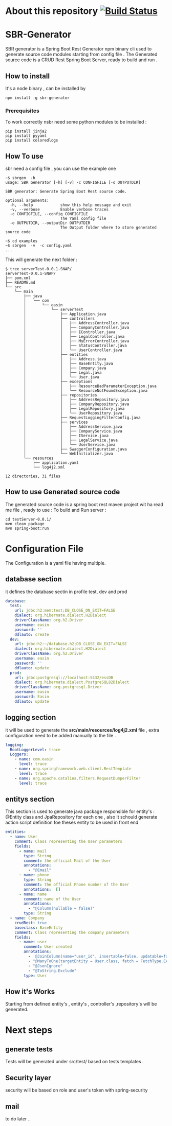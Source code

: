 
# About this repository [![Build Status](https://travis-ci.org/medazzo/sbr-generator.svg?branch=master)](https://travis-ci.org/medazzo/sbr-generator)

# SBR-Generator

SBR generator is a Spring Boot Rest Generator npm binary cli used to generate source code modules starting from config file .
The Generated source code is a CRUD Rest Spring Boot Server, ready to build and run .  

## How to install 
It's a node binary , can be installed by 
```
npm install -g sbr-generator
```
### Prerequisites
To work correctly nsbr need some python modules to be installed :   
```
pip install jinja2
pip install pyyaml
pip install coloredlogs
```
## How To use 
sbr need a config file , you can use the example one    
```
~$ sbrgen  -h 
usage: SBR Generator [-h] [-v] -c CONFIGFILE [-o OUTPUTDIR]

SBR generator: Generate Spring Boot Rest source code.

optional arguments:
  -h, --help            show this help message and exit
  -v, --verbose         Enable verbose traces
  -c CONFIGFILE, --config CONFIGFILE
                        The Yaml config file
  -o OUTPUTDIR, --outputDir OUTPUTDIR
                        The Output folder where to store generated source code

~$ cd examples 
~$ sbrgen  -v  -c config.yaml
...
```
This will generate the next folder :
```
$ tree serverTest-0.0.1-SNAP/
serverTest-0.0.1-SNAP/
├── pom.xml
├── README.md
└── src
    └── main
        ├── java
        │   └── com
        │       └── easin
        │           └── serverTest
        │               ├── Application.java
        │               ├── controllers
        │               │   ├── AddressController.java
        │               │   ├── CompanyController.java
        │               │   ├── IController.java
        │               │   ├── LegalController.java
        │               │   ├── MyErrorController.java
        │               │   ├── StatusController.java
        │               │   └── UserController.java
        │               ├── entities
        │               │   ├── Address.java
        │               │   ├── BaseEntity.java
        │               │   ├── Company.java
        │               │   ├── Legal.java
        │               │   └── User.java
        │               ├── exceptions
        │               │   ├── ResourceBadParameterException.java
        │               │   └── ResourceNotFoundException.java
        │               ├── repositories
        │               │   ├── AddressRepository.java
        │               │   ├── CompanyRepository.java
        │               │   ├── LegalRepository.java
        │               │   └── UserRepository.java
        │               ├── RequestLoggingFilterConfig.java
        │               ├── services
        │               │   ├── AddressService.java
        │               │   ├── CompanyService.java
        │               │   ├── IService.java
        │               │   ├── LegalService.java
        │               │   └── UserService.java
        │               ├── SwaggerConfiguration.java
        │               └── WebInitializer.java
        └── resources
            ├── application.yaml
            └── log4j2.xml

12 directories, 31 files
```

## How to use Generated source code 

The generated source code is a spring boot rest maven project wit ha read me file , ready to use : 
To build and Run server :
```
cd testServer-0.0.1/
mvn clean package
mvn spring-boot:run

```
# Configuration File

The Configuration is a yaml file having multiple.

## database section
it defines the database sectin in profile test, dev and prod
```yaml
database:
  test:
    url: jdbc:h2:mem:test;DB_CLOSE_ON_EXIT=FALSE
    dialect: org.hibernate.dialect.H2Dialect
    driverClassName: org.h2.Driver
    username: easin
    password: ''
    ddlauto: create
  dev:
    url: jdbc:h2:~/database.h2;DB_CLOSE_ON_EXIT=FALSE
    dialect: org.hibernate.dialect.H2Dialect
    driverClassName: org.h2.Driver
    username: easin
    password: ''
    ddlauto: update
  prod:
    url: jdbc:postgresql://localhost:5432/essDB
    dialect: org.hibernate.dialect.PostgreSQL82Dialect
    driverClassName: org.postgresql.Driver
    username: easin
    password: Easin
    ddlauto: update
```

## logging section
it will be used to generate the **src/main/resources/log4j2.xml** file , extra configuration need to be added manually to the file .
```yaml
logging:
  RootLoggerLevel: trace
  Loggers:
    - name: com.easin
      level: trace
    - name: org.springframework.web.client.RestTemplate
      level: trace
    - name: org.apache.catalina.filters.RequestDumperFilter
      level: trace
```

## entitys section
This section is used to generate java package responsible for entity's : @Entity class and  JpaRepository for each one , also it schould generate action script definition foe theses entity to be used in front end 
```yaml
entities:
  - name: User
    comment: Class representing the User parameters
    fields:
      - name: mail
        type: String
        comment: the official Mail of the User
        annotations:
          - "@Email"
      - name: phone
        type: String
        comment: the official Phone number of the User
        annotations:  []
      - name: name
        comment: name of the User
        annotations:
          - "@Column(nullable = false)"
        type: String
  - name: Company
    crudRest: true
    baseclass: BaseEntity
    comment: Class representing the company parameters
    fields:
      - name: user
        comment: User created
        annotations:
          - '@JoinColumn(name="user_id", insertable=false, updatable=false)'
          - "@ManyToOne(targetEntity = User.class, fetch = FetchType.EAGER)"
          - "@JsonIgnore"
          - "@ToString.Exclude"
        type: User

```

## How it's Works

Starting from defined entity's , entity's , controller's ,repository's will be generated.

# Next steps

## generate tests

Tests will be generated under src/test/ based on tests templates .

## Security layer

  security will be based on role and user's token with spring-security

## mail 
  to do later ..
